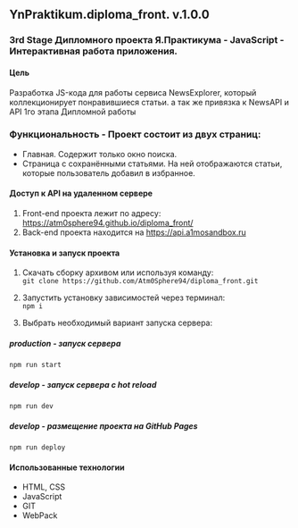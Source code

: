## YnPraktikum.diploma_front. v.1.0.0
### 3rd Stage Дипломного проекта Я.Практикума - JavaScript - Интерактивная работа приложения.

#### Цель
Разработка JS-кода для работы сервиса NewsExplorer, который коллекционирует понравившиеся статьи. а так же привязка к NewsAPI и API 1го этапа Дипломной работы

###  Функциональность - Проект состоит из двух страниц:
 - Главная. Содержит только окно поиска.
 - Страница с сохранёнными статьями. На ней отображаются статьи, которые пользователь добавил в избранное.

#### Доступ к API на удаленном сервере
1. Front-end проекта лежит по адресу: https://atm0sphere94.github.io/diploma_front/
2. Back-end проекта находится на https://api.a1mosandbox.ru

#### Установка и запуск проекта
1. Скачать сборку архивом или используя команду:  
```git clone https://github.com/Atm0Sphere94/diploma_front.git```  
2. Запустить установку зависимостей через терминал:  
```npm i``` 

4. Выбрать необходимый вариант запуска сервера:  
##### production - запуск сервера  
```npm run start```  
##### develop - запуск сервера с hot reload  
```npm run dev```  
##### develop - размещение проекта на GitHub Pages
```npm run deploy```  
#### Использованные технологии
+ HTML, CSS
+ JavaScript
+ GIT
+ WebPack

